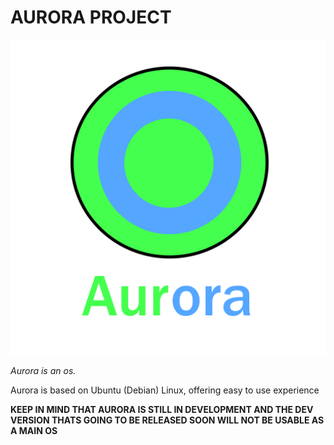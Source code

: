 # AURORA PROJECT
![image alt](https://github.com/Trollfaec/Aurora/blob/main/AuroraLogo.png?raw=true)


*Aurora is an os.*

Aurora is based on Ubuntu (Debian) Linux, offering easy to use experience


**KEEP IN MIND THAT AURORA IS STILL IN DEVELOPMENT AND THE DEV VERSION THATS GOING TO BE RELEASED SOON WILL NOT BE USABLE AS A MAIN OS**
